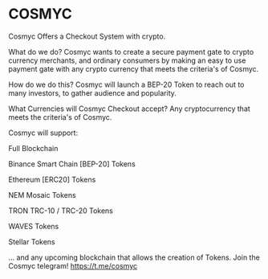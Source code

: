 # COSMYC
Cosmyc Offers a Checkout System with crypto.

What do we do?
Cosmyc wants to create a secure payment gate to crypto currency merchants, and ordinary consumers by making an easy to use payment gate with any crypto currency that meets the criteria's of Cosmyc.

How do we do this?
Cosmyc will launch a BEP-20 Token to reach out to many investors, to gather audience and popularity.

What Currencies will Cosmyc Checkout accept?
Any cryptocurrency that meets the criteria's of Cosmyc.

Cosmyc will support:

Full Blockchain

Binance Smart Chain [BEP-20] Tokens

Ethereum [ERC20] Tokens

NEM Mosaic Tokens

TRON TRC-10 / TRC-20 Tokens

WAVES Tokens

Stellar Tokens

... and any upcoming blockchain that allows the creation of Tokens.
Join the Cosmyc telegram!
https://t.me/cosmyc
